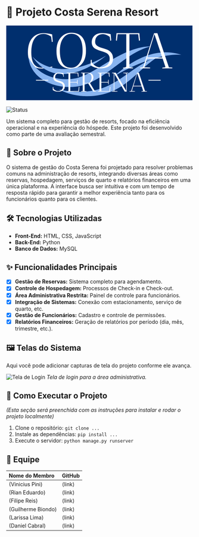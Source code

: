 # 🏨 Projeto Costa Serena Resort

![Logo do Costa Serena](./assets/costa-serena-logo.png)

![Status](https://img.shields.io/badge/status-em%20desenvolvimento-yellow)

Um sistema completo para gestão de resorts, focado na eficiência operacional e na experiência do hóspede. Este projeto foi desenvolvido como parte de uma avaliação semestral.

## 📝 Sobre o Projeto

O sistema de gestão do Costa Serena foi projetado para resolver problemas comuns na administração de resorts, integrando diversas áreas como reservas, hospedagem, serviços de quarto e relatórios financeiros em uma única plataforma. A interface busca ser intuitiva e com um tempo de resposta rápido para garantir a melhor experiência tanto para os funcionários quanto para os clientes.

## 🛠️ Tecnologias Utilizadas

* **Front-End:** HTML, CSS, JavaScript
* **Back-End:** Python
* **Banco de Dados:** MySQL

## ✨ Funcionalidades Principais

-   [x] **Gestão de Reservas:** Sistema completo para agendamento.
-   [x] **Controle de Hospedagem:** Processos de Check-in e Check-out.
-   [x] **Área Administrativa Restrita:** Painel de controle para funcionários.
-   [x] **Integração de Sistemas:** Conexão com estacionamento, serviço de quarto, etc.
-   [x] **Gestão de Funcionários:** Cadastro e controle de permissões.
-   [x] **Relatórios Financeiros:** Geração de relatórios por período (dia, mês, trimestre, etc.).

## 🖼️ Telas do Sistema

Aqui você pode adicionar capturas de tela do projeto conforme ele avança.

![Tela de Login](./assets/screenshot-login.png)
_Tela de login para a área administrativa._

## 🚀 Como Executar o Projeto

*(Esta seção será preenchida com as instruções para instalar e rodar o projeto localmente)*

1.  Clone o repositório: `git clone ...`
2.  Instale as dependências: `pip install ...`
3.  Execute o servidor: `python manage.py runserver`

## 👥 Equipe

| Nome do Membro | GitHub |
| :--- | :--- |
| (Vinicius Pini) | (link) |
| (Rian Eduardo) | (link) |
| (Filipe Reis) | (link) |
| (Guilherme Biondo) | (link) |
| (Larissa Lima) | (link) |
| (Daniel Cabral) | (link) |
